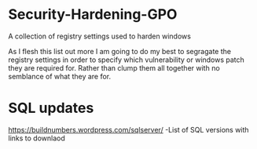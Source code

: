 # Security-Hardening-GPO
A collection of registry settings used to harden windows

As I flesh this list out more I am going to do my best to segragate the registry settings in order to specify which vulnerability or windows patch they are required for. Rather than clump them all together with no semblance of what they are for.


# SQL updates
https://buildnumbers.wordpress.com/sqlserver/ -List of SQL versions with links to downlaod
